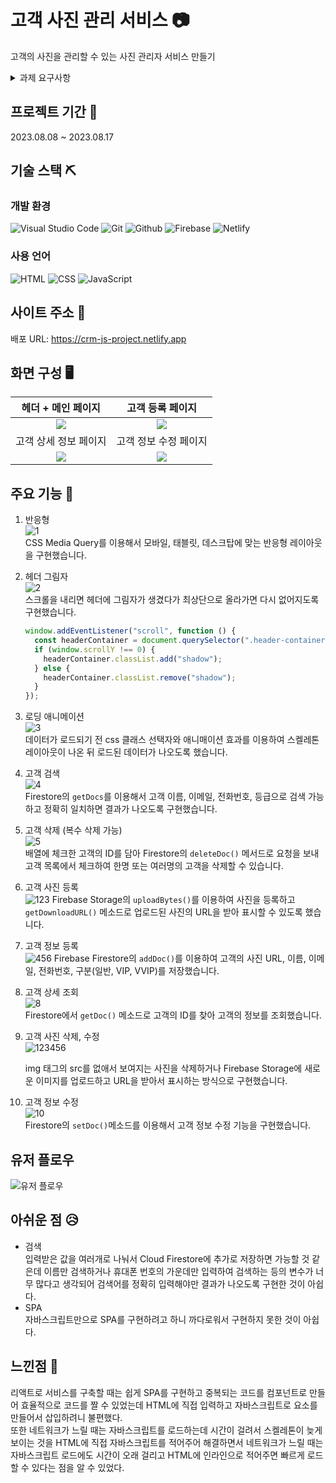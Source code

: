# 고객 사진 관리 서비스 📷

고객의 사진을 관리할 수 있는 사진 관리자 서비스 만들기

<details>
<summary>과제 요구사항</summary>

### [필수 요구사항]

- “AWS S3 / Firebase 같은 서비스”를 이용하여 사진을 관리할 수 있는 페이지를 구현하세요.
- 프로필 페이지를 개발하세요.
- 스크롤이 가능한 형태의 리스팅 페이지를 개발하세요.
- 전체 페이지 데스크탑-모바일 반응형 페이지를 개발하세요.
- 사진을 등록, 수정, 삭제가 가능해야 합니다.
- 유저 플로우를 제작하여 리드미에 추가하세요.
- CSS
  - 애니메이션 구현
  - 상대수치 사용(rem, em)
- JavaScript
  - DOM event 조작

### [선택 요구사항]

- 사진 관리 페이지와 관련된 기타 기능도 고려해 보세요.
- 페이지가 보여지기 전에 로딩 애니메이션이 보이도록 만들어보세요.
- 직원을 등록, 수정, 삭제가 가능하게 해보세요.
- 직원 검색 기능을 추가해 보세요.
- infinity scroll 기능을 추가해 보세요.
- 사진을 편집할 수 있는 기능을 추가해 보세요.
- LocalStorage 사용
</details>

## 프로젝트 기간 📆

2023.08.08 ~ 2023.08.17

## 기술 스택 ⛏️

### 개발 환경

![Visual Studio Code](https://img.shields.io/badge/Visual%20Studio%20Code-007ACC?style=for-the-badge&logo=Visual%20Studio%20Code&logoColor=white)
![Git](https://img.shields.io/badge/Git-F05032?style=for-the-badge&logo=Git&logoColor=white)
![Github](https://img.shields.io/badge/GitHub-181717?style=for-the-badge&logo=GitHub&logoColor=white)
![Firebase](https://img.shields.io/badge/Firebase-FFCA28?style=for-the-badge&logo=Firebase&logoColor=black)
![Netlify](https://img.shields.io/badge/netlify-%23000000.svg?style=for-the-badge&logo=netlify&logoColor=#00C7B7)


### 사용 언어

![HTML](https://img.shields.io/badge/HTML5-E34F26?style=for-the-badge&logo=html5&logoColor=white)
![CSS](https://img.shields.io/badge/CSS3-1572B6?style=for-the-badge&logo=css3&logoColor=white)
![JavaScript](https://img.shields.io/badge/JavaScript-F7DF1E?style=for-the-badge&logo=Javascript&logoColor=white)

## 사이트 주소 🔗

배포 URL: https://crm-js-project.netlify.app

## 화면 구성 🖥️

| 헤더 + 메인 페이지 | 고객 등록 페이지 |
| :------------: | :----------: |
| <img width=“500” src="https://github.com/KDT1-FE/Y_FE_JAVASCRIPT_PICTURE/assets/79249376/122ad653-e8b3-44f3-9c0b-a272bcb4ea86"> | <img width=“500” src="https://github.com/KDT1-FE/Y_FE_JAVASCRIPT_PICTURE/assets/79249376/dec94d96-09ff-43fd-85ae-0e253ad97bff"> |
| 고객 상세 정보 페이지 | 고객 정보 수정 페이지 |
| <img width=“500” src="https://github.com/KDT1-FE/Y_FE_JAVASCRIPT_PICTURE/assets/79249376/6efa0c0b-f796-41b9-8f66-6a2f439bc453"> | <img width=“500” src="https://github.com/KDT1-FE/Y_FE_JAVASCRIPT_PICTURE/assets/79249376/18439e31-ff47-44e3-bcdc-0e3adc3793c9"> |

## 주요 기능 🔧

1. 반응형  
   ![1](https://github.com/KDT1-FE/Y_FE_JAVASCRIPT_PICTURE/assets/79249376/be2c3937-90b4-47bb-b45f-263b0c58fce4)  
   CSS Media Query를 이용해서 모바일, 태블릿, 데스크탑에 맞는 반응형 레이아웃을 구현했습니다.
1. 헤더 그림자  
   ![2](https://github.com/KDT1-FE/Y_FE_JAVASCRIPT_PICTURE/assets/79249376/d4dabb59-0cb5-4077-8f64-3bc80fa87bd5)  
   스크롤을 내리면 헤더에 그림자가 생겼다가 최상단으로 올라가면 다시 없어지도록 구현했습니다.
   ```js
   window.addEventListener("scroll", function () {
     const headerContainer = document.querySelector(".header-container");
     if (window.scrollY !== 0) {
       headerContainer.classList.add("shadow");
     } else {
       headerContainer.classList.remove("shadow");
     }
   });
   ```
1. 로딩 애니메이션  
   ![3](https://github.com/KDT1-FE/Y_FE_JAVASCRIPT_PICTURE/assets/79249376/fbd72fb6-0e34-4899-9314-9b282b7d1dd1)  
   데이터가 로드되기 전 css 클래스 선택자와 애니매이션 효과를 이용하여 스켈레톤 레이아웃이 나온 뒤 로드된 데이터가 나오도록 했습니다.

1. 고객 검색  
   ![4](https://github.com/KDT1-FE/Y_FE_JAVASCRIPT_PICTURE/assets/79249376/ee94ab8c-b1d4-4e84-ac51-7369780830f2)  
   Firestore의 `getDocs`를 이용해서 고객 이름, 이메일, 전화번호, 등급으로 검색 가능하고 정확히 일치하면 결과가 나오도록 구현했습니다.
1. 고객 삭제 (복수 삭제 가능)  
   ![5](https://github.com/KDT1-FE/Y_FE_JAVASCRIPT_PICTURE/assets/79249376/f31fe458-dd7f-4ca7-a193-0372380ba0b9)  
   배열에 체크한 고객의 ID를 담아 Firestore의 `deleteDoc()` 메서드로 요청을 보내 고객 목록에서 체크하여 한명 또는 여러명의 고객을 삭제할 수 있습니다.
1. 고객 사진 등록  
   ![123](https://github.com/KDT1-FE/Y_FE_JAVASCRIPT_PICTURE/assets/79249376/8c8765ce-a569-4851-91f9-890242763002)
   Firebase Storage의 `uploadBytes()`를 이용하여 사진을 등록하고 `getDownloadURL()` 메소드로 업로드된 사진의 URL을 받아 표시할 수 있도록 했습니다.

1. 고객 정보 등록  
   ![456](https://github.com/KDT1-FE/Y_FE_JAVASCRIPT_PICTURE/assets/79249376/b4e88ae7-d33a-4766-9253-d9aee9a60881)
   Firebase Firestore의 `addDoc()`를 이용하여 고객의 사진 URL, 이름, 이메일, 전화번호, 구분(일반, VIP, VVIP)를 저장했습니다.

1. 고객 상세 조회  
   ![8](https://github.com/KDT1-FE/Y_FE_JAVASCRIPT_PICTURE/assets/79249376/b3349387-2ed5-45b3-81ca-73a2e3f975d4)  
   Firestore에서 `getDoc()` 메소드로 고객의 ID를 찾아 고객의 정보를 조회했습니다.

1. 고객 사진 삭제, 수정  
   ![123456](https://github.com/KDT1-FE/Y_FE_JAVASCRIPT_PICTURE/assets/79249376/264016ce-6b42-4449-a696-b2c6900f905a)

   img 태그의 src를 없애서 보여지는 사진을 삭제하거나 Firebase Storage에 새로운 이미지를 업로드하고 URL을 받아서 표시하는 방식으로 구현했습니다.

1. 고객 정보 수정  
   ![10](https://github.com/KDT1-FE/Y_FE_JAVASCRIPT_PICTURE/assets/79249376/439f271a-4175-4597-bcc0-a95e1dc7041a)  
   Firestore의 `setDoc()`메소드를 이용해서 고객 정보 수정 기능을 구현했습니다.

## 유저 플로우

![유저 플로우](https://github.com/KDT1-FE/Y_FE_JAVASCRIPT_PICTURE/assets/79249376/50b0756f-6940-4708-83f5-1c15baa50343)

## 아쉬운 점 😥

- 검색  
  입력받은 값을 여러개로 나눠서 Cloud Firestore에 추가로 저장하면 가능할 것 같은데 이름만 검색하거나 휴대폰 번호의 가운데만 입력하여 검색하는 등의 변수가 너무 많다고 생각되어 검색어를 정확히 입력해야만 결과가 나오도록 구현한 것이 아쉽다.
- SPA  
  자바스크립트만으로 SPA를 구현하려고 하니 까다로워서 구현하지 못한 것이 아쉽다.

## 느낀점 🧐

리액트로 서비스를 구축할 때는 쉽게 SPA를 구현하고 중복되는 코드를 컴포넌트로 만들어 효율적으로 코드를 짤 수 있었는데 HTML에 직접 입력하고 자바스크립트로 요소를 만들어서 삽입하려니 불편했다.  
또한 네트워크가 느릴 때는 자바스크립트를 로드하는데 시간이 걸려서 스켈레톤이 늦게 보이는 것을 HTML에 직접 자바스크립트를 적어주어 해결하면서 네트워크가 느릴 때는 자바스크립트 로드에도 시간이 오래 걸리고 HTML에 인라인으로 적어주면 빠르게 로드할 수 있다는 점을 알 수 있었다.
